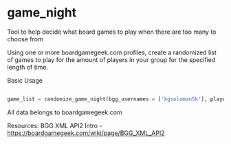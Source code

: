 # game_night
Tool to help decide what board games to play when there are too many to choose from

Using one or more boardgamegeek.com profiles, create a randomized list of games to play for the amount of players in your group for the specified length of time.

Basic Usage
```python

game_list = randomize_game_night(bgg_usernames = ['kgsoloman5k'], player_count = 2, session_length_minutes = 180, break_times = 0)

```


All data belongs to boardgamegeek.com

Resources:
BGG XML API2 Intro - https://boardgamegeek.com/wiki/page/BGG_XML_API2

